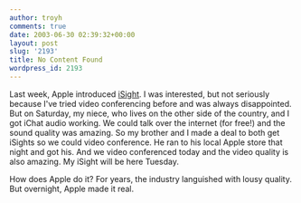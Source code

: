 ```yaml
---
author: troyh
comments: true
date: 2003-06-30 02:39:32+00:00
layout: post
slug: '2193'
title: No Content Found
wordpress_id: 2193
---
```


Last week, Apple introduced [iSight](http://apple.com/isight). I was interested, but not seriously because I've tried video conferencing before and was always disappointed. But on Saturday, my niece, who lives on the other side of the country, and I got iChat audio working. We could talk over the internet (for free!) and the sound quality was amazing. So my brother and I made a deal to both get iSights so we could video conference. He ran to his local Apple store that night and got his. And we video conferenced today and the video quality is also amazing. My iSight will be here Tuesday.

How does Apple do it? For years, the industry languished with lousy quality. But overnight, Apple made it real.
